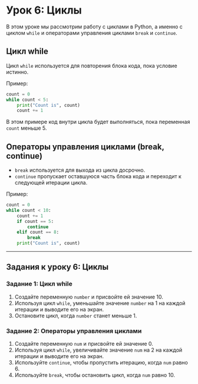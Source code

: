 # Урок 6: Циклы

В этом уроке мы рассмотрим работу с циклами в Python, а именно с циклом `while` и операторами управления циклами `break` и `continue`.

## Цикл while

Цикл `while` используется для повторения блока кода, пока условие истинно.

Пример:
```python
count = 0
while count < 5:
    print("Count is", count)
    count += 1
```

В этом примере код внутри цикла будет выполняться, пока переменная `count` меньше 5.

## Операторы управления циклами (break, continue)

- `break` используется для выхода из цикла досрочно.
- `continue` пропускает оставшуюся часть блока кода и переходит к следующей итерации цикла.

Пример:
```python
count = 0
while count < 10:
    count += 1
    if count == 5:
        continue
    elif count == 8:
        break
    print("Count is", count)
```

---

## Задания к уроку 6: Циклы

### Задание 1: Цикл while

1. Создайте переменную `number` и присвойте ей значение 10.
2. Используя цикл `while`, уменьшайте значение `number` на 1 на каждой итерации и выводите его на экран.
3. Остановите цикл, когда `number` станет меньше 1.

### Задание 2: Операторы управления циклами

1. Создайте переменную `num` и присвойте ей значение 0.
2. Используя цикл `while`, увеличивайте значение `num` на 2 на каждой итерации и выводите его на экран.
3. Используйте `continue`, чтобы пропустить итерацию, когда `num` равно 6.
4. Используйте `break`, чтобы остановить цикл, когда `num` равно 10.

